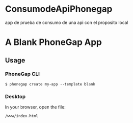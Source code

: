 # ConsumodeApiPhonegap
app de prueba de consumo de una api con el proposito local
# A Blank PhoneGap App

## Usage

### PhoneGap CLI

    $ phonegap create my-app --template blank

### Desktop

In your browser, open the file:

    /www/index.html


